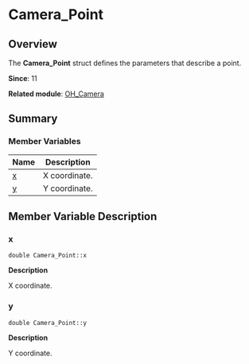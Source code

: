 # Camera_Point


## Overview

The **Camera_Point** struct defines the parameters that describe a point.

**Since**: 11

**Related module**: [OH_Camera](_o_h___camera.md)


## Summary


### Member Variables

| Name| Description| 
| -------- | -------- |
| [x](#x) | X coordinate.| 
| [y](#y) | Y coordinate.| 


## Member Variable Description


### x

```
double Camera_Point::x
```

**Description**

X coordinate.


### y

```
double Camera_Point::y
```

**Description**

Y coordinate.
